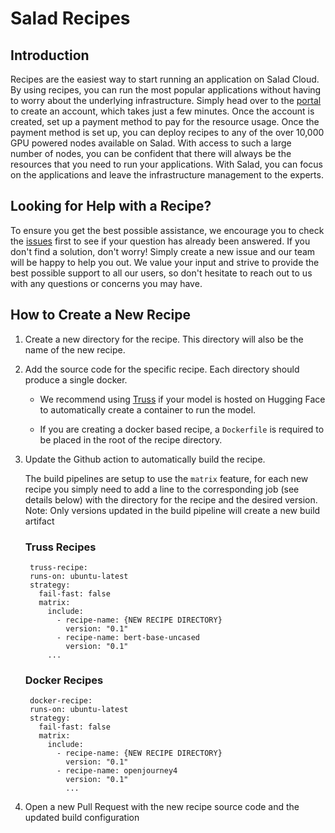 # Salad Recipes

## Introduction

Recipes are the easiest way to start running an application on Salad Cloud. By using recipes, you can run the most popular applications without having to worry about the underlying infrastructure. Simply head over to the [portal](https://portal.salad.com/) to create an account, which takes just a few minutes. Once the account is created, set up a payment method to pay for the resource usage. Once the payment method is set up, you can deploy recipes to any of the over 10,000 GPU powered nodes available on Salad. With access to such a large number of nodes, you can be confident that there will always be the resources that you need to run your applications. With Salad, you can focus on the applications and leave the infrastructure management to the experts.

## Looking for Help with a Recipe?

To ensure you get the best possible assistance, we encourage you to check the [issues](https://github.com/SaladTechnologies/salad-recipes/issues) first to see if your question has already been answered. If you don't find a solution, don't worry! Simply create a new issue and our team will be happy to help you out. We value your input and strive to provide the best possible support to all our users, so don't hesitate to reach out to us with any questions or concerns you may have.

## How to Create a New Recipe

1. Create a new directory for the recipe. This directory will also be the name of the new recipe.

2. Add the source code for the specific recipe. Each directory should produce a single docker.

   - We recommend using [Truss](https://truss.baseten.co/) if your model is hosted on Hugging Face to automatically create a container to run the model.

   - If you are creating a docker based recipe, a `Dockerfile` is required to be placed in the root of the recipe directory.

3. Update the Github action to automatically build the recipe.

   The build pipelines are setup to use the `matrix` feature, for each new recipe you simply need to add a line to the corresponding job (see details below) with the directory for the recipe and the desired version. Note: Only versions updated in the build pipeline will create a new build artifact

   ### Truss Recipes

   ```
    truss-recipe:
    runs-on: ubuntu-latest
    strategy:
      fail-fast: false
      matrix:
        include:
          - recipe-name: {NEW RECIPE DIRECTORY}
            version: "0.1"
          - recipe-name: bert-base-uncased
            version: "0.1"
        ...
   ```

   ### Docker Recipes

   ```
    docker-recipe:
    runs-on: ubuntu-latest
    strategy:
      fail-fast: false
      matrix:
        include:
          - recipe-name: {NEW RECIPE DIRECTORY}
            version: "0.1"
          - recipe-name: openjourney4
            version: "0.1"
            ...
   ```

4. Open a new Pull Request with the new recipe source code and the updated build configuration

